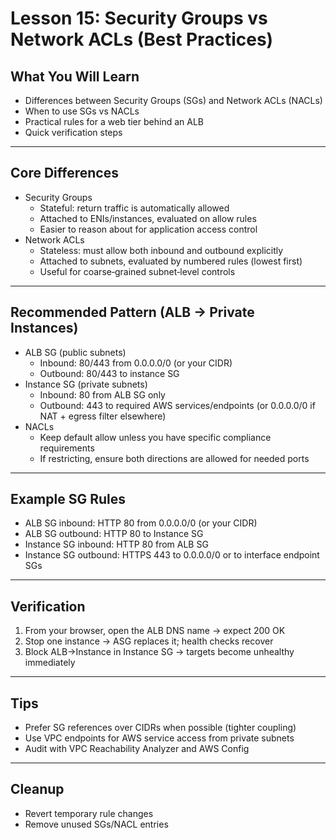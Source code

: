 # Lesson 15: Security Groups vs Network ACLs (Best Practices)

## What You Will Learn
- Differences between Security Groups (SGs) and Network ACLs (NACLs)
- When to use SGs vs NACLs
- Practical rules for a web tier behind an ALB
- Quick verification steps

---

## Core Differences
- Security Groups
  - Stateful: return traffic is automatically allowed
  - Attached to ENIs/instances, evaluated on allow rules
  - Easier to reason about for application access control
- Network ACLs
  - Stateless: must allow both inbound and outbound explicitly
  - Attached to subnets, evaluated by numbered rules (lowest first)
  - Useful for coarse‑grained subnet‑level controls

---

## Recommended Pattern (ALB → Private Instances)
- ALB SG (public subnets)
  - Inbound: 80/443 from 0.0.0.0/0 (or your CIDR)
  - Outbound: 80/443 to instance SG
- Instance SG (private subnets)
  - Inbound: 80 from ALB SG only
  - Outbound: 443 to required AWS services/endpoints (or 0.0.0.0/0 if NAT + egress filter elsewhere)
- NACLs
  - Keep default allow unless you have specific compliance requirements
  - If restricting, ensure both directions are allowed for needed ports

---

## Example SG Rules
- ALB SG inbound: HTTP 80 from 0.0.0.0/0 (or your CIDR)
- ALB SG outbound: HTTP 80 to Instance SG
- Instance SG inbound: HTTP 80 from ALB SG
- Instance SG outbound: HTTPS 443 to 0.0.0.0/0 or to interface endpoint SGs

---

## Verification
1) From your browser, open the ALB DNS name → expect 200 OK
2) Stop one instance → ASG replaces it; health checks recover
3) Block ALB→Instance in Instance SG → targets become unhealthy immediately

---

## Tips
- Prefer SG references over CIDRs when possible (tighter coupling)
- Use VPC endpoints for AWS service access from private subnets
- Audit with VPC Reachability Analyzer and AWS Config

---

## Cleanup
- Revert temporary rule changes
- Remove unused SGs/NACL entries